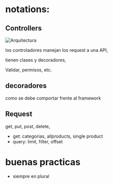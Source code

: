 # notations:

## Controllers

![Arquitectura](https://static.platzi.com/media/user_upload/Captura-072763bb-e6fd-4917-bdc1-797a1768890e.jpg)

los controladores manejan los request a una API,

tienen clases y decoradores,

Validar, permisos, etc.

## decoradores

como se debe comportar frente al framework

## Request

get, put, post, delete,

- get: categorias, allproducts, single product
- query: limit, filter, offset

# buenas practicas

- siempre en plural
